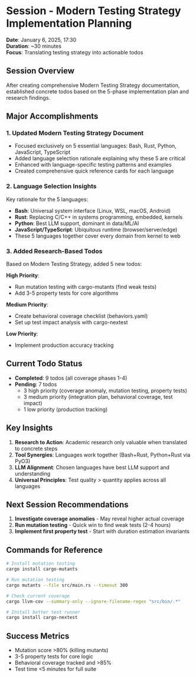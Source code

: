 # Session - Modern Testing Strategy Implementation Planning
**Date**: January 6, 2025, 17:30  
**Duration**: ~30 minutes  
**Focus**: Translating testing strategy into actionable todos

## Session Overview
After creating comprehensive Modern Testing Strategy documentation, established concrete todos based on the 5-phase implementation plan and research findings.

## Major Accomplishments

### 1. Updated Modern Testing Strategy Document
- Focused exclusively on 5 essential languages: Bash, Rust, Python, JavaScript, TypeScript
- Added language selection rationale explaining why these 5 are critical
- Enhanced with language-specific testing patterns and examples
- Created comprehensive quick reference cards for each language

### 2. Language Selection Insights
Key rationale for the 5 languages:
- **Bash**: Universal system interface (Linux, WSL, macOS, Android)
- **Rust**: Replacing C/C++ in systems programming, embedded, kernels
- **Python**: Best LLM support, dominant in data/ML/AI
- **JavaScript/TypeScript**: Ubiquitous runtime (browser/server/edge)
- These 5 languages together cover every domain from kernel to web

### 3. Added Research-Based Todos
Based on Modern Testing Strategy, added 5 new todos:

**High Priority**:
- Run mutation testing with cargo-mutants (find weak tests)
- Add 3-5 property tests for core algorithms

**Medium Priority**:
- Create behavioral coverage checklist (behaviors.yaml)
- Set up test impact analysis with cargo-nextest

**Low Priority**:
- Implement production accuracy tracking

## Current Todo Status
- **Completed**: 9 todos (all coverage phases 1-4)
- **Pending**: 7 todos
  - 3 high priority (coverage anomaly, mutation testing, property tests)
  - 3 medium priority (integration plan, behavioral coverage, test impact)
  - 1 low priority (production tracking)

## Key Insights
1. **Research to Action**: Academic research only valuable when translated to concrete steps
2. **Tool Synergies**: Languages work together (Bash+Rust, Python+Rust via PyO3)
3. **LLM Alignment**: Chosen languages have best LLM support and understanding
4. **Universal Principles**: Test quality > quantity applies across all languages

## Next Session Recommendations
1. **Investigate coverage anomalies** - May reveal higher actual coverage
2. **Run mutation testing** - Quick win to find weak tests (2-4 hours)
3. **Implement first property test** - Start with duration estimation invariants

## Commands for Reference
```bash
# Install mutation testing
cargo install cargo-mutants

# Run mutation testing
cargo mutants --file src/main.rs --timeout 300

# Check current coverage
cargo llvm-cov --summary-only --ignore-filename-regex "src/bin/.*"

# Install better test runner
cargo install cargo-nextest
```

## Success Metrics
- Mutation score >80% (killing mutants)
- 3-5 property tests for core logic
- Behavioral coverage tracked and >85%
- Test time <5 minutes for full suite